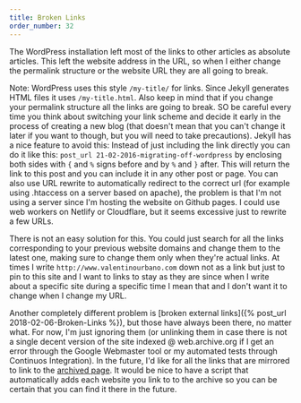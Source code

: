 ```yaml
---
title: Broken Links
order_number: 32
---
```


The WordPress installation left most of the links to other articles as absolute articles. This left the website address in the URL, so when I either change the permalink structure or the website URL they are all going to break.

Note: WordPress uses this style `/my-title/` for links. Since Jekyll generates HTML files it uses `/my-title.html`. Also keep in mind that if you change your permalink structure all the links are going to break. SO be careful every time you think about switching your link scheme and decide it early in the process of creating a new blog (that doesn't mean that you can't change it later if you want to though, but you will need to take precautions). Jekyll has a nice feature to avoid this: Instead of just including the link directly you can do it like this: `post_url 21-02-2016-migrating-off-wordpress` by enclosing both sides with `{` and `%` signs before and by `%` and `}` after. This will return the link to this post and you can include it in any other post or page. You can also use URL rewrite to automatically redirect to the correct url (for example using .htaccess on a server based on apache), the problem is that I'm not using a server since I'm hosting the website on Github pages. I could use web workers on Netlify or Cloudflare, but it seems excessive just to rewrite a few URLs.


There is not an easy solution for this. You could just search for all the links corresponding to your previous website domains and change them to the latest one, making sure to change them only when they're actual links. At times I write `http://www.valentinourbano.com` down not as a link but just to pin to this site and I want to links to stay as they are since when I write about a specific site during a specific time I mean that and I don't want it to change when I change my URL.

Another completely different problem is [broken external links]({% post_url 2018-02-06-Broken-Links %}), but those have always been there, no matter what. For now, I'm just ignoring them (or unlinking them in case there is not a single decent version of the site indexed @ web.archive.org if I get an error through the Google Webmaster tool or my automated tests through Continuos Integration). In the future, I'd like for all the links that are mirrored to link to the [archived page](http://web.archive.org). It would be nice to have a script that automatically adds each website you link to to the archive so you can be certain that you can find it there in the future.
